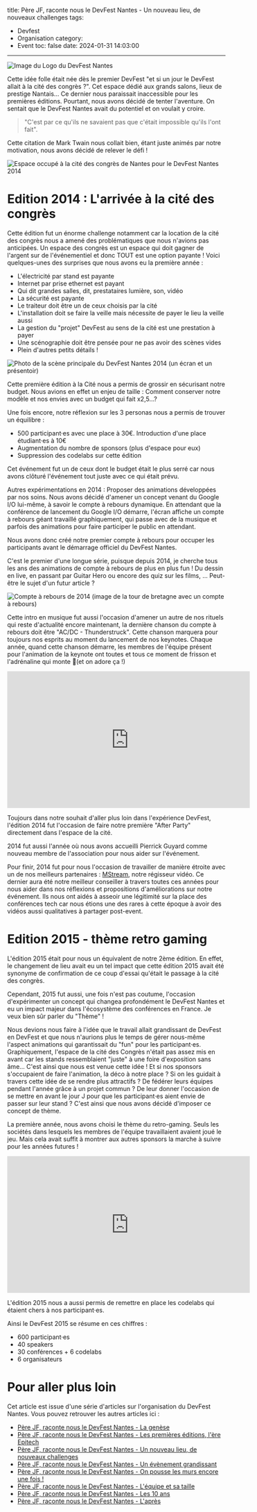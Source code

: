 title: Père JF, raconte nous le DevFest Nantes - Un nouveau lieu, de nouveaux challenges
tags:
  - Devfest
  - Organisation
category:
  - Event
toc: false
date: 2024-01-31 14:03:00
---

![Image du Logo du DevFest Nantes](/assets/2024-01-DevFestNantesPereCastor/devfest-nantes.jpeg)


Cette idée folle était née dès le premier DevFest "et si un jour le DevFest allait à la cité des congrès ?". Cet espace dédié aux grands salons, lieux de prestige Nantais... Ce dernier nous paraissait inaccessible pour les premières éditions. Pourtant, nous avons décidé de tenter l'aventure. On sentait que le DevFest Nantes avait du potentiel et on voulait y croire.

>"C'est par ce qu'ils ne savaient pas que c'était impossible qu'ils l'ont fait".

Cette citation de Mark Twain nous collait bien, étant juste animés par notre motivation, nous avons décidé de relever le défi !

![Espace occupé à la cité des congrès de Nantes pour le DevFest Nantes 2014](/assets/2024-01-DevFestNantesPereCastor/foyer-haut.jpeg)

# Edition 2014 : L'arrivée à la cité des congrès

Cette édition fut un énorme challenge notamment car la location de la cité des congrès nous a amené des problématiques que nous n'avions pas anticipées. Un espace des congrès est un espace qui doit gagner de l'argent sur de l'événementiel et donc TOUT est une option payante ! Voici quelques-unes des surprises que nous avons eu la première année :
* L'électricité par stand est payante
* Internet par prise ethernet est payant
* Qui dit grandes salles, dit, prestataires lumière, son, vidéo
* La sécurité est payante
* Le traiteur doit être un de ceux choisis par la cité
* L'installation doit se faire la veille mais nécessite de payer le lieu la veille aussi
* La gestion du "projet" DevFest au sens de la cité est une prestation à payer
* Une scénographie doit être pensée pour ne pas avoir des scènes vides
* Plein d'autres petits détails !

![Photo de la scène principale du DevFest Nantes 2014 (un écran et un présentoir)](/assets/2024-01-DevFestNantesPereCastor/scene-450.jpeg)

Cette première édition à la Cité nous a permis de grossir en sécurisant notre budget. Nous avions en effet un enjeu de taille : Comment conserver notre modèle et nos envies avec un budget qui fait x2,5...?

Une fois encore, notre réflexion sur les 3 personas nous a permis de trouver un équilibre :
* 500 participant·es avec une place à 30€. Introduction d'une place étudiant·es à 10€
* Augmentation du nombre de sponsors (plus d'espace pour eux)
* Suppression des codelabs sur cette édition

Cet événement fut un de ceux dont le budget était le plus serré car nous avons clôturé l'événement tout juste avec ce qui était prévu.

Autres expérimentations en 2014 : Proposer des animations développées par nos soins.  Nous avons décidé d'amener un concept venant du Google I/O lui-même, à savoir le compte à rebours dynamique. En attendant que la conférence de lancement du Google I/O démarre, l'écran affiche un compte à rebours géant travaillé graphiquement, qui passe avec de la musique et parfois des animations pour faire participer le public en attendant.

Nous avons donc créé notre premier compte à rebours pour occuper les participants avant le démarrage officiel du DevFest Nantes.

C'est le premier d'une longue série, puisque depuis 2014, je cherche tous les ans des animations de compte à rebours de plus en plus fun ! Du dessin en live, en passant par Guitar Hero ou encore des quiz sur les films, ... Peut-être le sujet d'un futur article ?

![Compte à rebours de 2014 (image de la tour de bretagne avec un compte à rebours)](/assets/2024-01-DevFestNantesPereCastor/countdown-donkey.png)

Cette intro en musique fut aussi l'occasion d'amener un autre de nos rituels qui reste d'actualité encore maintenant, la dernière chanson du compte à rebours doit être "AC/DC - Thunderstruck". Cette chanson marquera pour toujours nos esprits au moment du lancement de nos keynotes. Chaque année, quand cette chanson démarre, les membres de l'équipe présent pour l'animation de la keynote ont toutes et tous ce moment de frisson et l'adrénaline qui monte 🤘(et on adore ça !)

<iframe width="560" height="315" src="https://www.youtube.com/embed/v2AC41dglnM?si=fmpbw_poqvdKz74x" title="Vidéo du clip AC/DC Thunderstruck" frameborder="0" allow="accelerometer; autoplay; clipboard-write; encrypted-media; gyroscope; picture-in-picture; web-share" allowfullscreen></iframe>


Toujours dans notre souhait d'aller plus loin dans l'expérience DevFest, l'édition 2014 fut l'occasion de faire notre première "After Party" directement dans l'espace de la cité.

2014 fut aussi l'année où nous avons accueilli Pierrick Guyard comme nouveau membre de l'association pour nous aider sur l'événement.

Pour finir, 2014 fut pour nous l'occasion de travailler de manière étroite avec un de nos meilleurs partenaires : [MStream](https://mstream.fr/), notre régisseur vidéo. Ce dernier aura été notre meilleur conseiller à travers toutes ces années pour nous aider dans nos réflexions et propositions d'améliorations sur notre événement. Ils nous ont aidés à asseoir une légitimité sur la place des conférences tech car nous étions une des rares  à cette époque à avoir des vidéos aussi qualitatives à partager post-event.

# Edition 2015 - thème retro gaming

L'édition 2015 était pour nous un équivalent de notre 2ème édition. En effet, le changement de lieu avait eu un tel impact que cette édition 2015 avait été synonyme de confirmation de ce coup d'essai qu'était le passage à la cité des congrès.

Cependant, 2015 fut aussi, une fois n'est pas coutume, l'occasion d'expérimenter un concept qui changea profondément le DevFest Nantes et eu un impact majeur dans l'écosystème des conférences en France. Je veux bien sûr parler du "Thème" !

Nous devions nous faire à l'idée que le travail allait grandissant de DevFest en DevFest et que nous n'aurions plus le temps de gérer nous-même l'aspect animations qui garantissait du "fun" pour les participant·es. Graphiquement, l'espace de la cité des Congrès n'était pas assez mis en avant car les stands ressemblaient "juste" à une foire d'exposition sans âme... C'est ainsi que nous est venue cette idée ! Et si nos sponsors s'occupaient de faire l'animation, la déco à notre place ? Si on les guidait à travers cette idée de se rendre plus attractifs ? De fédérer leurs équipes pendant l'année grâce à un projet commun ? De leur donner l'occasion de se mettre en avant le jour J pour que les participant·es aient envie de passer sur leur stand ? C'est ainsi que nous avons décidé d'imposer ce concept de thème.

La première année, nous avons choisi le thème du retro-gaming. Seuls les sociétés dans lesquels les membres de l'équipe travaillaient avaient joué le jeu. Mais cela avait suffit à montrer aux autres sponsors la marche à suivre pour les années futures !

<iframe width="560" height="315" src="https://www.youtube.com/embed/-3TrNRHOpJQ?si=k7QOB-IwxBCbdpDr" title="Vidéo d'intro du DevFest 2015 dans un style rétrogaming" frameborder="0" allow="accelerometer; autoplay; clipboard-write; encrypted-media; gyroscope; picture-in-picture; web-share" allowfullscreen></iframe>


L'édition 2015 nous a aussi permis de remettre en place les codelabs qui étaient chers à nos participant·es.

Ainsi le DevFest 2015 se résume en ces chiffres :
* 600 participant·es
* 40 speakers
* 30 conférences + 6 codelabs
* 6 organisateurs

# Pour aller plus loin

Cet article est issue d'une série d'articles sur l'organisation du DevFest Nantes. Vous pouvez retrouver les autres articles ici :
* [Père JF, raconte nous le DevFest Nantes - La genèse](/2024/01/31/2024-01-31-pere-jf-raconte-nous-le-devfest-part-1/)
* [Père JF, raconte nous le DevFest Nantes - Les premières éditions, l'ère Epitech](/2024/01/31/2024-01-31-pere-jf-raconte-nous-le-devfest-part-2/)
* [Père JF, raconte nous le DevFest Nantes - Un nouveau lieu, de nouveaux challenges](/2024/01/31/2024-01-31-pere-jf-raconte-nous-le-devfest-part-3/)
* [Père JF, raconte nous le DevFest Nantes - Un évènement grandissant](/2024/01/31/2024-01-31-pere-jf-raconte-nous-le-devfest-part-4/)
* [Père JF, raconte nous le DevFest Nantes - On pousse les murs encore une fois !](/2024/01/31/2024-01-31-pere-jf-raconte-nous-le-devfest-part-5/)
* [Père JF, raconte nous le DevFest Nantes - L'équipe et sa taille](/2024/01/31/2024-01-31-pere-jf-raconte-nous-le-devfest-part-6/)
* [Père JF, raconte nous le DevFest Nantes - Les 10 ans](/2024/01/31/2024-01-31-pere-jf-raconte-nous-le-devfest-part-7/)
* [Père JF, raconte nous le DevFest Nantes - L'après](/2024/01/31/2024-01-31-pere-jf-raconte-nous-le-devfest-part-8/)